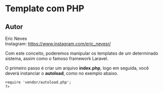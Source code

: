 Template com PHP
==========

Autor
----------
Eric Neves  
Instagram: https://www.instagram.com/eric_nevesr/

Com este conceito, poderemos manipular os templates de um determinado sistema, assim como o famoso framework Laravel.

O primeiro passo é criar um arquivo **index.php**, logo em seguida, você deverá instanciar o **autoload**, como no exemplo abaixo.

```<?php 
require 'vendor/autoload.php';
?>
```
